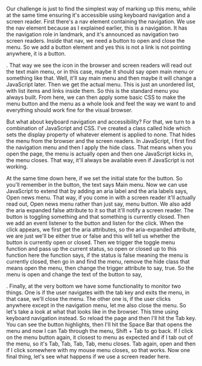  Our challenge is just to find the simplest way of marking up this menu, while at the same time ensuring it's accessible using keyboard navigation and a screen reader. First there's a nav element containing the navigation. We use the nav element because as I explained earlier, this is a navigation. It has the navigation role in landmark, and it's announced as navigation two screen readers. Inside that nav, we need a button to open and close the menu. So we add a button element and yes this is not a link is not pointing anywhere, it is a button. 

 . That way we see the icon in the browser and screen readers will read out the text main menu, or in this case, maybe it should say open main menu or something like that. Well, it'll say main menu and then maybe it will change a JavaScript later. Then we get the actual menu. This is just an unordered list, with list items and links inside them. So this is the standard menu you always built. From here, we can then apply some basic CSS to make the menu button and the menu as a whole look and feel the way we want to and everything should work fine for the visual browser. 

  But what about keyboard navigation and accessibility? For that, we turn to a combination of JavaScript and CSS. I've created a class called hide which sets the display property of whatever element is applied to none. That hides the menu from the browser and the screen readers. In JavaScript, I first find the navigation menu and then I apply the hide class. That means when you open the page, the menu is actually open and then one JavaScript kicks in, the menu closes. That way, it'll always be available even if JavaScript is not working. 

   At the same time down here, if we set the initial state for the button. So you'll remember in the button, the text says Main menu. Now we can use JavaScript to extend that by adding an aria label and the aria labels says, Open news menu. That way, if you come in with a screen reader it'll actually read out, Open news menu rather than just say, menu button. We also add the aria expanded false attribute to it so that it'll notify a screen reader. The button is toggling something and that something is currently closed. Then we add an event listener to the button and listen for the click. When the click appears, we first get the aria attributes, so the aria-expanded attribute, we are just we'll be either true or false and this will tell us whether the button is currently open or closed. Then we trigger the toggle menu function and pass up the current status, so open or closed up to this function here the function says, if the status is false meaning the menu is currently closed, then go in and find the menu, remove the hide class that means open the menu, then change the trigger attribute to say, true. So the menu is open and change the text of the button to say, 

   . Finally, at the very bottom we have some functionality to monitor two things. One is if the user navigates with the tab key and exits the menu, in that case, we'll close the menu. The other one is, if the user clicks anywhere except in the navigation menu, let me also close the menu. So let's take a look at what that looks like in the browser. This time using keyboard navigation instead. So reload the page and then I'll hit the Tab key. You can see the button highlights, then I'll hit the Space Bar that opens the menu and now I can Tab through the menu, Shift + Tab to go back. If I click on the menu button again, it closest to menu as expected and if I tab out of the menu, so it's Tab, Tab, Tab, Tab, menu closes. Tab again, open and then if I click somewhere with my mouse menu closes, so that works. Now one final thing, let's see what happens if we use a screen reader here. 